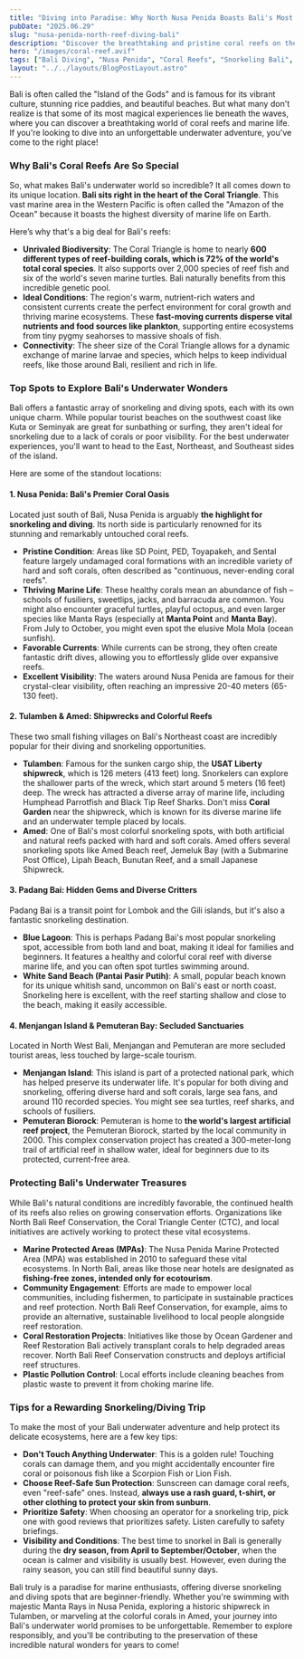 ```yaml
---
title: "Diving into Paradise: Why North Nusa Penida Boasts Bali's Most Stunning and Untouched Coral Reefs"
pubDate: "2025.06.29" 
slug: "nusa-penida-north-reef-diving-bali"
description: "Discover the breathtaking and pristine coral reefs on the north side of Nusa Penida, Bali. Explore why this area is a hidden gem for divers and snorkelers, benefiting from its location within the Coral Triangle."
hero: "/images/coral-reef.avif" 
tags: ["Bali Diving", "Nusa Penida", "Coral Reefs", "Snorkeling Bali", "Coral Triangle"]
layout: "../../layouts/BlogPostLayout.astro"
---
```


Bali is often called the "Island of the Gods" and is famous for its vibrant culture, stunning rice paddies, and beautiful beaches. But what many don't realize is that some of its most magical experiences lie beneath the waves, where you can discover a breathtaking world of coral reefs and marine life. If you're looking to dive into an unforgettable underwater adventure, you've come to the right place!

### Why Bali's Coral Reefs Are So Special

So, what makes Bali's underwater world so incredible? It all comes down to its unique location. **Bali sits right in the heart of the Coral Triangle**. This vast marine area in the Western Pacific is often called the "Amazon of the Ocean" because it boasts the highest diversity of marine life on Earth.

Here’s why that's a big deal for Bali's reefs:
*   **Unrivaled Biodiversity**: The Coral Triangle is home to nearly **600 different types of reef-building corals, which is 72% of the world's total coral species**. It also supports over 2,000 species of reef fish and six of the world's seven marine turtles. Bali naturally benefits from this incredible genetic pool.
*   **Ideal Conditions**: The region's warm, nutrient-rich waters and consistent currents create the perfect environment for coral growth and thriving marine ecosystems. These **fast-moving currents disperse vital nutrients and food sources like plankton**, supporting entire ecosystems from tiny pygmy seahorses to massive shoals of fish.
*   **Connectivity**: The sheer size of the Coral Triangle allows for a dynamic exchange of marine larvae and species, which helps to keep individual reefs, like those around Bali, resilient and rich in life.

### Top Spots to Explore Bali's Underwater Wonders

Bali offers a fantastic array of snorkeling and diving spots, each with its own unique charm. While popular tourist beaches on the southwest coast like Kuta or Seminyak are great for sunbathing or surfing, they aren't ideal for snorkeling due to a lack of corals or poor visibility. For the best underwater experiences, you'll want to head to the East, Northeast, and Southeast sides of the island.

Here are some of the standout locations:

#### 1. Nusa Penida: Bali's Premier Coral Oasis
Located just south of Bali, Nusa Penida is arguably **the highlight for snorkeling and diving**. Its north side is particularly renowned for its stunning and remarkably untouched coral reefs.
*   **Pristine Condition**: Areas like SD Point, PED, Toyapakeh, and Sental feature largely undamaged coral formations with an incredible variety of hard and soft corals, often described as "continuous, never-ending coral reefs".
*   **Thriving Marine Life**: These healthy corals mean an abundance of fish – schools of fusiliers, sweetlips, jacks, and barracuda are common. You might also encounter graceful turtles, playful octopus, and even larger species like Manta Rays (especially at **Manta Point** and **Manta Bay**). From July to October, you might even spot the elusive Mola Mola (ocean sunfish).
*   **Favorable Currents**: While currents can be strong, they often create fantastic drift dives, allowing you to effortlessly glide over expansive reefs.
*   **Excellent Visibility**: The waters around Nusa Penida are famous for their crystal-clear visibility, often reaching an impressive 20-40 meters (65-130 feet).

#### 2. Tulamben & Amed: Shipwrecks and Colorful Reefs
These two small fishing villages on Bali's Northeast coast are incredibly popular for their diving and snorkeling opportunities.
*   **Tulamben**: Famous for the sunken cargo ship, the **USAT Liberty shipwreck**, which is 126 meters (413 feet) long. Snorkelers can explore the shallower parts of the wreck, which start around 5 meters (16 feet) deep. The wreck has attracted a diverse array of marine life, including Humphead Parrotfish and Black Tip Reef Sharks. Don't miss **Coral Garden** near the shipwreck, which is known for its diverse marine life and an underwater temple placed by locals.
*   **Amed**: One of Bali's most colorful snorkeling spots, with both artificial and natural reefs packed with hard and soft corals. Amed offers several snorkeling spots like Amed Beach reef, Jemeluk Bay (with a Submarine Post Office), Lipah Beach, Bunutan Reef, and a small Japanese Shipwreck.

#### 3. Padang Bai: Hidden Gems and Diverse Critters
Padang Bai is a transit point for Lombok and the Gili islands, but it's also a fantastic snorkeling destination.
*   **Blue Lagoon**: This is perhaps Padang Bai's most popular snorkeling spot, accessible from both land and boat, making it ideal for families and beginners. It features a healthy and colorful coral reef with diverse marine life, and you can often spot turtles swimming around.
*   **White Sand Beach (Pantai Pasir Putih)**: A small, popular beach known for its unique whitish sand, uncommon on Bali's east or north coast. Snorkeling here is excellent, with the reef starting shallow and close to the beach, making it easily accessible.

#### 4. Menjangan Island & Pemuteran Bay: Secluded Sanctuaries
Located in North West Bali, Menjangan and Pemuteran are more secluded tourist areas, less touched by large-scale tourism.
*   **Menjangan Island**: This island is part of a protected national park, which has helped preserve its underwater life. It's popular for both diving and snorkeling, offering diverse hard and soft corals, large sea fans, and around 110 recorded species. You might see sea turtles, reef sharks, and schools of fusiliers.
*   **Pemuteran Biorock**: Pemuteran is home to **the world's largest artificial reef project**, the Pemuteran Biorock, started by the local community in 2000. This complex conservation project has created a 300-meter-long trail of artificial reef in shallow water, ideal for beginners due to its protected, current-free area.

### Protecting Bali's Underwater Treasures

While Bali's natural conditions are incredibly favorable, the continued health of its reefs also relies on growing conservation efforts. Organizations like North Bali Reef Conservation, the Coral Triangle Center (CTC), and local initiatives are actively working to protect these vital ecosystems.
*   **Marine Protected Areas (MPAs)**: The Nusa Penida Marine Protected Area (MPA) was established in 2010 to safeguard these vital ecosystems. In North Bali, areas like those near hotels are designated as **fishing-free zones, intended only for ecotourism**.
*   **Community Engagement**: Efforts are made to empower local communities, including fishermen, to participate in sustainable practices and reef protection. North Bali Reef Conservation, for example, aims to provide an alternative, sustainable livelihood to local people alongside reef restoration.
*   **Coral Restoration Projects**: Initiatives like those by Ocean Gardener and Reef Restoration Bali actively transplant corals to help degraded areas recover. North Bali Reef Conservation constructs and deploys artificial reef structures.
*   **Plastic Pollution Control**: Local efforts include cleaning beaches from plastic waste to prevent it from choking marine life.

### Tips for a Rewarding Snorkeling/Diving Trip

To make the most of your Bali underwater adventure and help protect its delicate ecosystems, here are a few key tips:
*   **Don't Touch Anything Underwater**: This is a golden rule! Touching corals can damage them, and you might accidentally encounter fire coral or poisonous fish like a Scorpion Fish or Lion Fish.
*   **Choose Reef-Safe Sun Protection**: Sunscreen can damage coral reefs, even "reef-safe" ones. Instead, **always use a rash guard, t-shirt, or other clothing to protect your skin from sunburn**.
*   **Prioritize Safety**: When choosing an operator for a snorkeling trip, pick one with good reviews that prioritizes safety. Listen carefully to safety briefings.
*   **Visibility and Conditions**: The best time to snorkel in Bali is generally during the **dry season, from April to September/October**, when the ocean is calmer and visibility is usually best. However, even during the rainy season, you can still find beautiful sunny days.

Bali truly is a paradise for marine enthusiasts, offering diverse snorkeling and diving spots that are beginner-friendly. Whether you're swimming with majestic Manta Rays in Nusa Penida, exploring a historic shipwreck in Tulamben, or marveling at the colorful corals in Amed, your journey into Bali's underwater world promises to be unforgettable. Remember to explore responsibly, and you'll be contributing to the preservation of these incredible natural wonders for years to come!